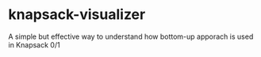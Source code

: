 # knapsack-visualizer
A simple but effective way to understand how bottom-up apporach is used in Knapsack 0/1

